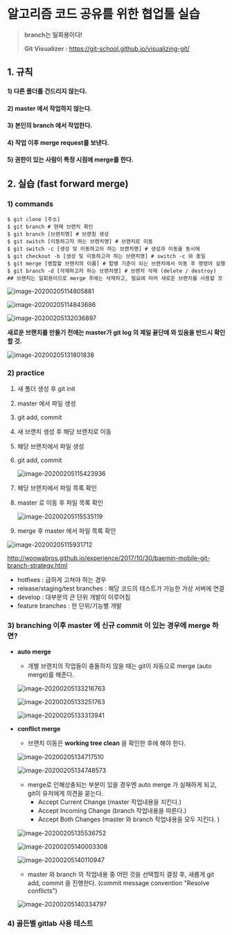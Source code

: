 # 알고리즘 코드 공유를 위한 협업툴 실습

> **branch는 일회용이다!**
>
> **Git Visualizer :** https://git-school.github.io/visualizing-git/



## 1. 규칙

#### 1) 다른 폴더를 건드리지 않는다.

#### 2) master 에서 작업하지 않는다.

#### 3) 본인의 branch 에서 작업한다.

#### 4) 작업 이후 merge request를 보낸다.

#### 5) 권한이 있는 사람이 특정 시점에 merge를 한다.



## 2. 실습 (fast forward merge)

### 1) commands

```shell
$ git clone [주소]
$ git branch # 현재 브랜치 확인
$ git branch [브랜치명] # 브랜칭 생성
$ git switch [이동하고자 하는 브랜치명] # 브랜치로 이동
$ git switch -c [생성 및 이동하고자 하는 브랜치명] # 생성과 이동을 동시에
$ git checkout -b [생성 및 이동하고자 하는 브랜치명] # switch -c 와 동일
$ git merge [병합할 브랜치의 이름] # 합병 기준이 되는 브랜치에서 이동 후 명령어 실행
$ git branch -d [삭제하고자 하는 브랜치명] # 브랜치 삭제 (delete / destroy)
## 브랜치는 일회용이므로 merge 후에는 삭제하고, 필요에 따라 새로운 브랜치를 사용할 것
```

![image-20200205114805881](C:\Users\multicampus\codes\00_TIL\image\image-20200205114805881.png)

![image-20200205114843686](C:\Users\multicampus\codes\00_TIL\image\image-20200205114843686.png)

![image-20200205132036897](C:\Users\multicampus\codes\00_TIL\image\image-20200205132036897.png)

**새로운 브랜치를 만들기 전에는 master가 git log 의 제일 끝단에  와 있음을 반드시 확인할 것.**

![image-20200205131801838](C:\Users\multicampus\codes\00_TIL\image\image-20200205131801838.png)



### 2) practice

1. 새 폴더 생성 후 git init
2. master 에서 파일 생성
3. git add, commit

3. 새 브랜치 생성 후 해당 브랜치로 이동

4. 해당 브랜치에서 파일 생성

5. git add, commit

   ![image-20200205115423936](C:\Users\multicampus\codes\00_TIL\image\image-20200205115423936.png)

6. 해당 브랜치에서 파일 목록 확인

7. master 로 이동 후 파일 목록 확인

   ![image-20200205115535119](C:\Users\multicampus\codes\00_TIL\image\image-20200205115535119.png)

8. merge 후 master 에서 파일 목록 확인

![image-20200205115931712](C:\Users\multicampus\codes\00_TIL\image\image-20200205115931712.png)

http://woowabros.github.io/experience/2017/10/30/baemin-mobile-git-branch-strategy.html

- hotfixes : 급하게 고쳐야 하는 경우
- release/staging/test branches : 해당 코드의 테스트가 가능한 가상 서버에 연결
- develop : 대부분의 큰 단위 개발이 이루어짐
- feature branches : 한 단위/기능별 개발



### 3) branching 이후 master 에 신규 commit 이 있는 경우에 merge 하면? 

- **auto merge**

  - 개별 브랜치의 작업들이 충돌하지 않을 때는 git이 자동으로 merge (auto merge)를 해준다.

  ![image-20200205133216763](C:\Users\multicampus\codes\00_TIL\image\image-20200205133216763.png)

  ![image-20200205133251763](C:\Users\multicampus\codes\00_TIL\image\image-20200205133251763.png)

  ![image-20200205133313941](C:\Users\multicampus\codes\00_TIL\image\image-20200205133313941.png)

  

- **conflict merge**

  - 브랜치 이동은 **working tree clean** 을 확인한 후에 해야 한다.

  ![image-20200205134717510](C:\Users\multicampus\codes\00_TIL\image\image-20200205134717510.png)

  ![image-20200205134748573](C:\Users\multicampus\codes\00_TIL\image\image-20200205134748573.png)

  

  - merge로 인해상충되는 부분이 있을 경우엔 auto merge 가 실패하게 되고, git이 유저에게 의견을 묻는다.
    - Accept Current Change (master 작업내용을 지킨다.)
    - Accept Incoming Change (branch 작업내용을 따른다.)
    - Accept Both Changes (master 와 branch 작업내용을 모두 지킨다. )

  ![image-20200205135536752](C:\Users\multicampus\codes\00_TIL\image\image-20200205135536752.png)

  ![image-20200205140003308](C:\Users\multicampus\codes\00_TIL\image\image-20200205140003308.png)

  ![image-20200205140110947](C:\Users\multicampus\codes\00_TIL\image\image-20200205140110947.png)
  - master 와 branch 의 작업내용 중 어떤 것을 선택할지 결정 후, 새롭게 git add, commit 을 진행한다. (commit message convention "Resolve conflicts")

  ![image-20200205140334797](C:\Users\multicampus\codes\00_TIL\image\image-20200205140334797.png)



### 4) 골든벨 gitlab 사용 테스트

